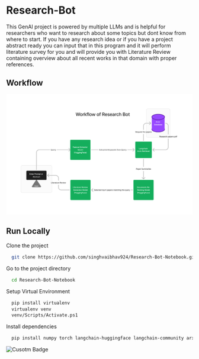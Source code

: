 # Research-Bot

This GenAI project is powered by multiple LLMs and is helpful for researchers who want to research about some topics but dont know from where to start. If you have any research idea or if you have a project abstract ready you can input that in this program and it will perform literature survey for you and will provide you with Literature Review containing overview about all recent works in that domain with proper references.
## Workflow

![Workflow](Workflow.png)  



## Run Locally

Clone the project

```bash
  git clone https://github.com/singhvaibhav924/Research-Bot-Notebook.git
```

Go to the project directory

```bash
  cd Research-Bot-Notebook
```

Setup Virtual Environment

```bash
  pip install virtualenv
  virtualenv venv
  venv/Scripts/Activate.ps1
```

Install dependencies

```bash
  pip install numpy torch langchain-huggingface langchain-community arxiv sentence-transformers accelerate
```



![Cusotm Badge](https://img.shields.io/badge/AI-For_Life-purple
)
